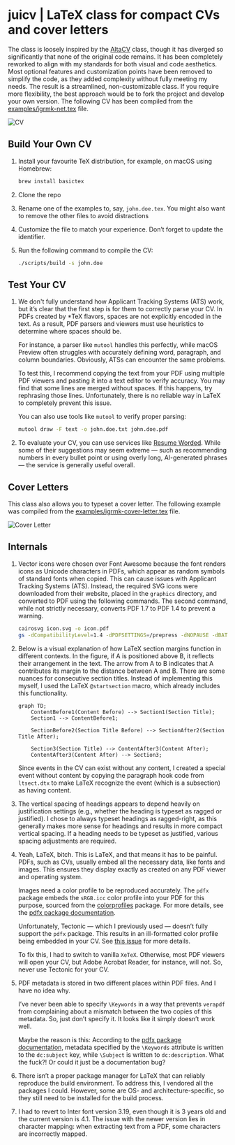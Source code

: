 # juicv | LaTeX class for compact CVs and cover letters

The class is loosely inspired by the [AltaCV](https://github.com/liantze/AltaCV) class, though it has
diverged so significantly that none of the original code remains.
It has been completely reworked to align with my standards for both
visual and code aesthetics. Most optional features and customization
points have been removed to simplify the code, as they added complexity
without fully meeting my needs. The result is a streamlined,
non-customizable class. If you require more flexibility, the best
approach would be to fork the project and develop your own version.
The following CV has been compiled from the [examples/igrmk-net.tex](examples/igrmk-net.tex) file.

![CV](https://github.com/igrmk/juicv/releases/latest/download/example-igrmk-net.png)

## Build Your Own CV

1. Install your favourite TeX distribution, for example, on macOS using Homebrew:

   ~~~bash
   brew install basictex
   ~~~

2. Clone the repo

3. Rename one of the examples to, say, `john.doe.tex`.
   You might also want to remove the other files to avoid distractions

4. Customize the file to match your experience.
   Don’t forget to update the identifier.

5. Run the following command to compile the CV:

   ~~~bash
   ./scripts/build -s john.doe
   ~~~

## Test Your CV

1. We don't fully understand how Applicant Tracking Systems (ATS) work, but
   it’s clear that the first step is for them to correctly parse your CV.
   In PDFs created by \*TeX flavors, spaces are not explicitly encoded in the
   text. As a result, PDF parsers and viewers must use heuristics to determine
   where spaces should be.

   For instance, a parser like `mutool` handles this perfectly, while macOS
   Preview often struggles with accurately defining word, paragraph, and
   column boundaries. Obviously, ATSs can encounter the same problems.

   To test this, I recommend copying the text from your PDF using multiple
   PDF viewers and pasting it into a text editor to verify accuracy. You may
   find that some lines are merged without spaces. If this happens, try
   rephrasing those lines. Unfortunately, there is no reliable way in LaTeX
   to completely prevent this issue.

   You can also use tools like `mutool` to verify proper parsing:

   ~~~bash
   mutool draw -F text -o john.doe.txt john.doe.pdf
   ~~~

2. To evaluate your CV, you can use services like [Resume Worded](https://resumeworded.com/).
   While some of their suggestions may seem extreme — such as recommending numbers
   in every bullet point or using overly long, AI-generated phrases — the service
   is generally useful overall.

## Cover Letters

This class also allows you to typeset a cover letter.
The following example was compiled from the
[examples/igrmk-cover-letter.tex](examples/igrmk-cover-letter.tex) file.

![Cover Letter](https://github.com/igrmk/juicv/releases/latest/download/example-igrmk-cover-letter.png)

## Internals

1. Vector icons were chosen over Font Awesome
   because the font renders icons as Unicode characters in PDFs,
   which appear as random symbols of standard fonts when copied.
   This can cause issues with Applicant Tracking Systems (ATS).
   Instead, the required SVG icons were downloaded from their website,
   placed in the `graphics` directory, and converted to PDF using the following commands.
   The second command, while not strictly necessary,
   converts PDF 1.7 to PDF 1.4 to prevent a warning.

   ~~~bash
   cairosvg icon.svg -o icon.pdf
   gs -dCompatibilityLevel=1.4 -dPDFSETTINGS=/prepress -dNOPAUSE -dBATCH -sDEVICE=pdfwrite -sOutputFile=icon-compat.pdf icon.pdf
   ~~~

2. Below is a visual explanation of how LaTeX section margins function in different contexts.
   In the figure, if A is positioned above B, it reflects their arrangement in the text.
   The arrow from A to B indicates that A contributes its margin to the distance between A and B.
   There are some nuances for consecutive section titles.
   Instead of implementing this myself,
   I used the LaTeX `@startsection` macro, which already includes this functionality.

   ~~~mermaid
   graph TD;
       ContentBefore1(Content Before) --> Section1(Section Title);
       Section1 --> ContentBefore1;

       SectionBefore2(Section Title Before) --> SectionAfter2(Section Title After);

       Section3(Section Title) --> ContentAfter3(Content After);
       ContentAfter3(Content After) --> Section3;
   ~~~

   Since events in the CV can exist without any content,
   I created a special event without content by copying the paragraph hook code from `ltsect.dtx`
   to make LaTeX recognize the event (which is a subsection) as having content.

3. The vertical spacing of headings appears
   to depend heavily on justification settings
   (e.g., whether the heading is typeset as ragged or justified).
   I chose to always typeset headings as ragged-right,
   as this generally makes more sense for headings
   and results in more compact vertical spacing.
   If a heading needs to be typeset as justified,
   various spacing adjustments are required.

4. Yeah, LaTeX, bitch. This is LaTeX, and that means it has to be painful.
   PDFs, such as CVs, usually embed all the necessary data, like fonts and images.
   This ensures they display exactly as created on any PDF viewer and operating system.

   Images need a color profile to be reproduced accurately.
   The `pdfx` package embeds the `sRGB.icc` color profile into your PDF for this purpose,
   sourced from the [colorprofiles](https://ctan.org/pkg/colorprofiles) package.
   For more details, see the [pdfx package documentation](https://mirrors.ctan.org/macros/latex/contrib/pdfx/pdfx.pdf).

   Unfortunately, Tectonic — which I previously used — doesn’t fully support the
   `pdfx` package. This results in an ill-formatted color profile being embedded in
   your CV. See [this issue](https://github.com/tectonic-typesetting/tectonic/issues/838)
   for more details.

   To fix this, I had to switch to vanilla `XeTeX`. Otherwise, most PDF viewers
   will open your CV, but Adobe Acrobat Reader, for instance, will not.
   So, never use Tectonic for your CV.

5. PDF metadata is stored in two different places within PDF files. And I have no idea why.

   I’ve never been able to specify `\Keywords` in a way that prevents
   `verapdf` from complaining about a mismatch between the two copies of this metadata.
   So, just don’t specify it. It looks like it simply doesn’t work well.

   Maybe the reason is this:
   According to the [pdfx package documentation](https://mirrors.ctan.org/macros/latex/contrib/pdfx/pdfx.pdf),
   metadata specified by the `\Keywords` attribute is written to the `dc:subject` key,
   while `\Subject` is written to `dc:description`.
   What the fuck?! Or could it just be a documentation bug?

6. There isn’t a proper package manager for LaTeX
   that can reliably reproduce the build environment.
   To address this, I vendored all the packages I could.
   However, some are OS- and architecture-specific,
   so they still need to be installed for the build process.

7. I had to revert to Inter font version 3.19,
   even though it is 3 years old and the current version is 4.1.
   The issue with the newer version lies in character mapping:
   when extracting text from a PDF, some characters are incorrectly mapped.

